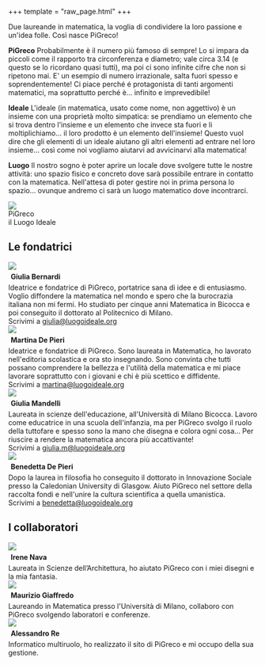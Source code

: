 +++
template = "raw_page.html"
+++
<div class="content colorlink newstyle">
<div>
Due laureande in matematica, la voglia di condividere la loro passione e un'idea folle. Così nasce PiGreco!
<div class='logo-description'>
<p><b>PiGreco</b> Probabilmente è il numero più famoso di sempre! Lo si impara da piccoli come il rapporto tra circonferenza e diametro; vale circa 3.14 (e questo se lo ricordano quasi tutti), ma poi ci sono infinite cifre che non si ripetono mai. E' un esempio di numero irrazionale, salta fuori spesso e soprendentemente! Ci piace perché é protagonista di tanti argomenti matematici, ma soprattutto perché è... infinito e imprevedibile!</p>
<p><b>Ideale</b> L'ideale (in matematica, usato come nome, non aggettivo) è un insieme con una proprietà molto simpatica: se prendiamo un elemento che si trova dentro l'insieme e un elemento che invece sta fuori e li moltiplichiamo... il loro prodotto è un elemento dell'insieme! Questo vuol dire che gli elementi di un ideale aiutano gli altri elementi ad entrare nel loro insieme... così come noi vogliamo aiutarvi ad avvicinarvi alla matematica!</p>
<p><b>Luogo</b> Il nostro sogno è poter aprire un locale dove svolgere tutte le nostre attività: uno spazio fisico e concreto dove sarà possibile entrare in contatto con la matematica. Nell'attesa di poter gestire noi in prima persona lo spazio... ovunque andremo ci sarà un luogo matematico dove incontrarci.</p>
<div class='full-logo'>
<img src="/images/logo.png" />
<div><span>PiGreco</span></br>il <span>Luogo</span> <span>Ideale</span></div>
</div>
</div>
</div>

<div>
<h2>Le fondatrici</h2>
<div class="balloonbox">
<div class="ballooner4">
<img src="/images/people/giulia.jpg" class="people trigger" />
<h4 style="margin: 5px;">Giulia Bernardi</h4>
<div class="balloon shown">
Ideatrice e fondatrice di PiGreco, portatrice sana di idee e di entusiasmo. Voglio diffondere la matematica nel mondo e spero che la burocrazia italiana non mi fermi. Ho studiato per cinque anni Matematica in Bicocca e poi conseguito il dottorato al Politecnico di Milano.
<br/>Scrivimi a <a href="mailto:giulia@luogoideale.org">giulia@luogoideale.org</a>
</div>
</div>

<div class="ballooner4">
<img src="/images/people/martina.jpg" class="people trigger opaque" />
<h4 style="margin: 5px;">Martina De Pieri</h4>
<div class="balloon hidden">
Ideatrice e fondatrice di PiGreco. Sono laureata in Matematica, ho lavorato nell'editoria scolastica e ora sto insegnando. Sono convinta che tutti possano comprendere la bellezza e l'utilità della matematica e mi piace lavorare soprattutto con i giovani e chi è più scettico e diffidente.
<br/>Scrivimi a <a href="mailto:martina@luogoideale.org">martina@luogoideale.org</a>
</div>
</div>

<div class="ballooner4">
<img src="/images/people/giuliam.jpg" class="people trigger opaque" />
<h4 style="margin: 5px;">Giulia Mandelli</h4>
<div class="balloon hidden">
Laureata in scienze dell'educazione, all'Università di Milano Bicocca. Lavoro come educatrice in una scuola dell'infanzia, ma per PiGreco svolgo il ruolo della tuttofare e spesso sono la mano che disegna e colora ogni cosa... Per riuscire a rendere la matematica ancora più accattivante!
<br/>Scrivimi a <a href="mailto:giulia.m@luogoideale.org">giulia.m@luogoideale.org</a>
</div>
</div>

<div class="ballooner4">
<img src="/images/people/benedetta.jpg" class="people trigger opaque" />
<h4 style="margin: 5px;">Benedetta De Pieri</h4>
<div class="balloon hidden">
Dopo la laurea in filosofia ho conseguito il dottorato in Innovazione Sociale presso la Caledonian University di Glasgow. Aiuto PiGreco nel settore della raccolta fondi
e nell'unire la cultura scientifica a quella umanistica.
<br/>Scrivimi a <a href="mailto:benedetta@luogoideale.org">benedetta@luogoideale.org</a>
</div>
</div>
</div>
</div>
<div>
<h2>I collaboratori</h2>
<div class="balloonbox">
<div class="ballooner3">
<img src="/images/people/irene.jpg" class="people trigger opaque" />
<h4 style="margin: 5px;">Irene Nava</h4>
<div class="balloon hidden">
Laureata in Scienze dell’Architettura, ho aiutato PiGreco con i miei disegni e la mia fantasia.
</div>
</div>

<div class="ballooner3">
<img src="/images/people/maurizio.jpg" class="people trigger opaque" />
<h4 style="margin: 5px;">Maurizio Giaffredo</h4>
<div class="balloon hidden">
Laureando in Matematica presso l'Università di Milano, collaboro con PiGreco svolgendo laboratori e conferenze.
</div>
</div>

<div class="ballooner3">
<img src="/images/people/ale.jpg" class="people trigger opaque" />
<h4 style="margin: 5px;">Alessandro Re</h4>
<div class="balloon hidden">
Informatico multiruolo, ho realizzato il sito di PiGreco e mi occupo della sua gestione.
</div>
</div>
</div>
</div>
</div>

